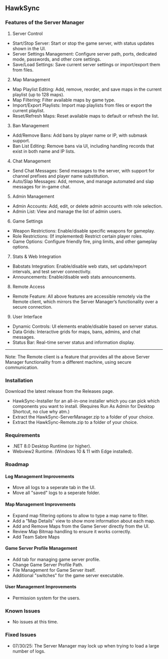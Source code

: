 ## HawkSync

### Features of the Server Manager

1. Server Control
- Start/Stop Server: Start or stop the game server, with status updates shown in the UI.
- Server Settings Management: Configure server path, ports, dedicated mode, passwords, and other core settings.
- Save/Load Settings: Save current server settings or import/export them from files.
2. Map Management
- Map Playlist Editing: Add, remove, reorder, and save maps in the current playlist (up to 128 maps).
- Map Filtering: Filter available maps by game type.
- Import/Export Playlists: Import map playlists from files or export the current playlist.
- Reset/Refresh Maps: Reset available maps to default or refresh the list.
3. Ban Management
- Add/Remove Bans: Add bans by player name or IP, with submask support.
- Ban List Editing: Remove bans via UI, including handling records that exist in both name and IP lists.
4. Chat Management
- Send Chat Messages: Send messages to the server, with support for channel prefixes and player name substitution.
- Auto/Slap Messages: Add, remove, and manage automated and slap messages for in-game chat.
5. Admin Management
- Admin Accounts: Add, edit, or delete admin accounts with role selection.
- Admin List: View and manage the list of admin users.
6. Game Settings
- Weapon Restrictions: Enable/disable specific weapons for gameplay.
- Role Restrictions: (If implemented) Restrict certain player roles.
- Game Options: Configure friendly fire, ping limits, and other gameplay options.
7. Stats & Web Integration
- Babstats Integration: Enable/disable web stats, set update/report intervals, and test server connectivity.
- Announcements: Enable/disable web stats announcements.
8. Remote Access
- Remote Feature: All above features are accessible remotely via the Remote client, which mirrors the Server Manager’s functionality over a secure connection.
9. User Interface
- Dynamic Controls: UI elements enable/disable based on server status.
- Data Grids: Interactive grids for maps, bans, admins, and chat messages.
- Status Bar: Real-time server status and information display.
---
Note:
The Remote client is a feature that provides all the above Server Manager functionality from a different machine, using secure communication.

### Installation
Download the latest release from the Releases page.
- HawkSync-Installer for an all-in-one installer which you can pick which components you want to install. (Requires Run As Admin for Desktop Shortcut, no clue why atm.)
- Extract the HawkSync-ServerManager.zip to a folder of your choice.
- Extract the HawkSync-Remote.zip to a folder of your choice.

### Requirements
- .NET 8.0 Desktop Runtime (or higher).
- Webview2 Runtime. (Windows 10 & 11 with Edge installed).

### Roadmap

#### Log Management Improvements
- Move all logs to a seperate tab in the UI.
- Move all "saved" logs to a seperate folder.

#### Map Management Improvements
- Expand map filtering options to allow to type a map name to filter.
- Add a "Map Details" view to show more information about each map.
- Add and Remove Maps from the Game Server directly from the UI.
- Review Map Bitmap handling to ensure it works correctly.
- Add Team Sabre Maps

#### Game Server Profile Management
- Add tab for managing game server profile.
- Change Game Server Profile Path.
- File Management for Game Server itself.
- Additional "switches" for the game server executable.

#### User Management Improvements
- Permission system for the users.

### Known Issues
- No issues at this time.

### Fixed Issues
 - 07/30/25: The Server Manager may lock up when trying to load a large number of logs.

